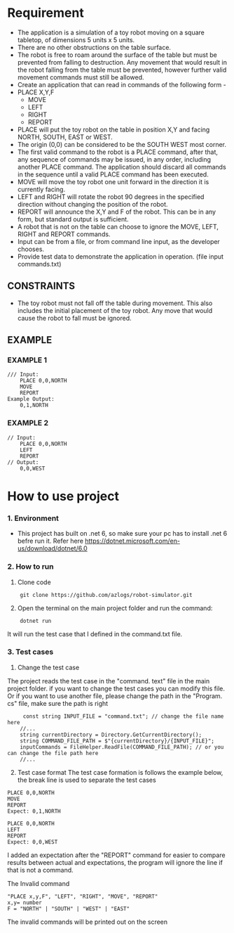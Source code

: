 # Requirement
- The application is a simulation of a toy robot moving on a square tabletop, of dimensions 5 units x 5 units.
- There are no other obstructions on the table surface.
- The robot is free to roam around the surface of the table but must be prevented from falling to destruction. Any movement that would result in the robot falling from the table must be prevented, however further valid movement commands must still be allowed.
- Create an application that can read in commands of the following form -
- PLACE X,Y,F
    - MOVE
    - LEFT
    - RIGHT
    -  REPORT
- PLACE will put the toy robot on the table in position X,Y and facing NORTH, SOUTH, EAST or WEST.
- The origin (0,0) can be considered to be the SOUTH WEST most corner.
- The first valid command to the robot is a PLACE command, after that, any sequence of commands may be issued, in any order, including another PLACE command. The application should discard all commands in the sequence until a valid PLACE command has been executed.
- MOVE will move the toy robot one unit forward in the direction it is currently facing.
- LEFT and RIGHT will rotate the robot 90 degrees in the specified direction without changing the position
of the robot.
- REPORT will announce the X,Y and F of the robot. This can be in any form, but standard output is sufficient.
- A robot that is not on the table can choose to ignore the MOVE, LEFT, RIGHT and REPORT commands.
- Input can be from a file, or from command line input, as the developer chooses.
- Provide test data to demonstrate the application in operation. (file input commands.txt)
## CONSTRAINTS
- The toy robot must not fall off the table during movement. This also includes the initial placement of the toy robot. Any move that would cause the robot to fall must be ignored.
## EXAMPLE
### EXAMPLE 1
```
/// Input:
    PLACE 0,0,NORTH
    MOVE
    REPORT
Example Output:
    0,1,NORTH
```
### EXAMPLE 2
```
// Input:
    PLACE 0,0,NORTH
    LEFT
    REPORT
// Output:
    0,0,WEST
```
# How to use project
### 1. Environment
- This project has built on .net 6, so make sure your pc has to install .net 6 befre run it. Refer here https://dotnet.microsoft.com/en-us/download/dotnet/6.0
### 2. How to run
1. Clone code
``````
    git clone https://github.com/azlogs/robot-simulator.git
``````
2. Open the terminal on the main project folder and run the command:
```````
    dotnet run
```````
It will run the test case that I defined in the command.txt file.
### 3. Test cases
1. Change the test case

The project reads the test case in the "command. text" file in the main project folder.
if you want to change the test cases you can modify this file. Or if you want to use another file, please change the path in the "Program. cs" file, make sure the path is right
```
     const string INPUT_FILE = "command.txt"; // change the file name here
    //... 
    string currentDirectory = Directory.GetCurrentDirectory();
    string COMMAND_FILE_PATH = $"{currentDirectory}/{INPUT_FILE}";
    inputCommands = FileHelper.ReadFile(COMMAND_FILE_PATH); // or you can change the file path here
    //...
```
2. Test case format
The test case formation is follows the example below, the break line is used to separate the test cases
````
PLACE 0,0,NORTH
MOVE
REPORT
Expect: 0,1,NORTH

PLACE 0,0,NORTH
LEFT
REPORT
Expect: 0,0,WEST
````
I added an expectation after the "REPORT" command for easier to compare results between actual and expectations, the program will ignore the line if that is not a command.

The Invalid command  
```
"PLACE x,y,F", "LEFT", "RIGHT", "MOVE", "REPORT"
x,y= number
F = "NORTH" | "SOUTH" | "WEST" | "EAST"
```
The invalid commands will be printed out on the screen
